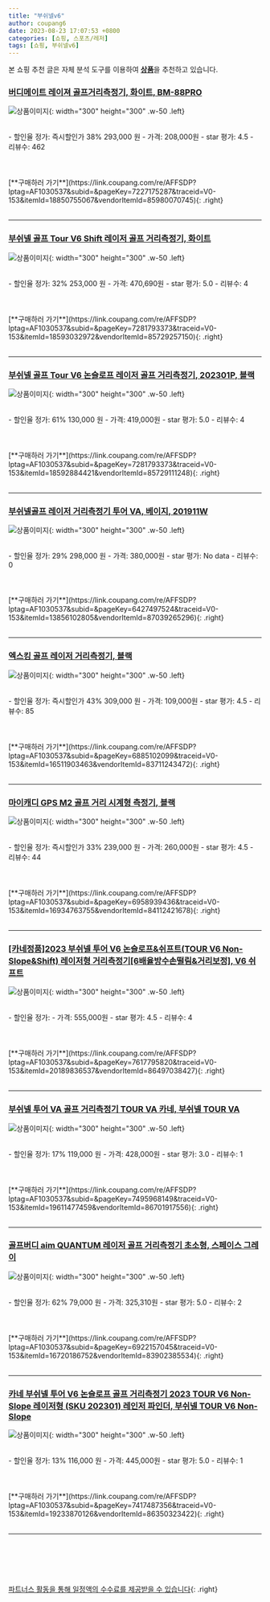 ```yaml
---
title: "부쉬넬v6"
author: coupang6
date: 2023-08-23 17:07:53 +0800
categories: [쇼핑, 스포츠/레저]
tags: [쇼핑, 부쉬넬v6]
---
```


본 쇼핑 추천 글은 자체 분석 도구를 이용하여 [**상품**](https://link.coupang.com/a/bao1ui)을 추천하고 있습니다.

### [버디메이트 레이져 골프거리측정기, 화이트, BM-88PRO](https://link.coupang.com/re/AFFSDP?lptag=AF1030537&subid=&pageKey=7227175287&traceid=V0-153&itemId=18850755067&vendorItemId=85980070745)

![상품이미지](https://thumbnail9.coupangcdn.com/thumbnails/remote/230x230ex/image/retail/images/2023/05/16/11/6/4179b4bd-e224-4286-b45f-222ffb66bdb9.jpg){: width="300" height="300" .w-50 .left}


<br>
- 할인율 정가: 즉시할인가 38%  293,000   원
- 가격: 208,000원
- star 평가: 4.5
- 리뷰수: 462
<br>
<br>
<br>
<br>
[**구매하러 가기**](https://link.coupang.com/re/AFFSDP?lptag=AF1030537&subid=&pageKey=7227175287&traceid=V0-153&itemId=18850755067&vendorItemId=85980070745){: .right}
<br>
<br>

---

### [부쉬넬 골프 Tour V6 Shift 레이저 골프 거리측정기, 화이트](https://link.coupang.com/re/AFFSDP?lptag=AF1030537&subid=&pageKey=7281793373&traceid=V0-153&itemId=18593032972&vendorItemId=85729257150)

![상품이미지](https://thumbnail6.coupangcdn.com/thumbnails/remote/230x230ex/image/retail/images/397722265072001-d7792f62-4b52-4362-8604-0dfa794a33d3.jpg){: width="300" height="300" .w-50 .left}


<br>
- 할인율 정가: 32%  253,000   원
- 가격: 470,690원
- star 평가: 5.0
- 리뷰수: 4
<br>
<br>
<br>
<br>
[**구매하러 가기**](https://link.coupang.com/re/AFFSDP?lptag=AF1030537&subid=&pageKey=7281793373&traceid=V0-153&itemId=18593032972&vendorItemId=85729257150){: .right}
<br>
<br>

---

### [부쉬넬 골프 Tour V6 논슬로프 레이저 골프 거리측정기, 202301P, 블랙](https://link.coupang.com/re/AFFSDP?lptag=AF1030537&subid=&pageKey=7281793373&traceid=V0-153&itemId=18592884421&vendorItemId=85729111248)

![상품이미지](https://thumbnail6.coupangcdn.com/thumbnails/remote/230x230ex/image/retail/images/2023/04/20/14/8/1d7bec2c-d563-42fc-98a2-e5146b036e9e.jpg){: width="300" height="300" .w-50 .left}


<br>
- 할인율 정가: 61%  130,000   원
- 가격: 419,000원
- star 평가: 5.0
- 리뷰수: 4
<br>
<br>
<br>
<br>
[**구매하러 가기**](https://link.coupang.com/re/AFFSDP?lptag=AF1030537&subid=&pageKey=7281793373&traceid=V0-153&itemId=18592884421&vendorItemId=85729111248){: .right}
<br>
<br>

---

### [부쉬넬골프 레이저 거리측정기 투어 VA, 베이지, 201911W](https://link.coupang.com/re/AFFSDP?lptag=AF1030537&subid=&pageKey=6427497524&traceid=V0-153&itemId=13856102805&vendorItemId=87039265296)

![상품이미지](https://thumbnail10.coupangcdn.com/thumbnails/remote/230x230ex/image/retail/images/2023/08/31/10/6/6606213c-becb-4966-9019-fe4440aba96f.jpg){: width="300" height="300" .w-50 .left}


<br>
- 할인율 정가: 29%  298,000   원
- 가격: 380,000원
- star 평가: No data
- 리뷰수: 0
<br>
<br>
<br>
<br>
[**구매하러 가기**](https://link.coupang.com/re/AFFSDP?lptag=AF1030537&subid=&pageKey=6427497524&traceid=V0-153&itemId=13856102805&vendorItemId=87039265296){: .right}
<br>
<br>

---

### [엑스킹 골프 레이저 거리측정기, 블랙](https://link.coupang.com/re/AFFSDP?lptag=AF1030537&subid=&pageKey=6885102099&traceid=V0-153&itemId=16511903463&vendorItemId=83711243472)

![상품이미지](https://thumbnail10.coupangcdn.com/thumbnails/remote/230x230ex/image/vendor_inventory/8441/3f01c1608c3f88274f49354f5e2111f02db3d9a67f9a5cacccbf3205e71e.jpg){: width="300" height="300" .w-50 .left}


<br>
- 할인율 정가: 즉시할인가 43%  309,000   원
- 가격: 109,000원
- star 평가: 4.5
- 리뷰수: 85
<br>
<br>
<br>
<br>
[**구매하러 가기**](https://link.coupang.com/re/AFFSDP?lptag=AF1030537&subid=&pageKey=6885102099&traceid=V0-153&itemId=16511903463&vendorItemId=83711243472){: .right}
<br>
<br>

---

### [마이캐디 GPS M2 골프 거리 시계형 측정기, 블랙](https://link.coupang.com/re/AFFSDP?lptag=AF1030537&subid=&pageKey=6958939436&traceid=V0-153&itemId=16934763755&vendorItemId=84112421678)

![상품이미지](https://thumbnail6.coupangcdn.com/thumbnails/remote/230x230ex/image/retail/images/2022/11/30/10/5/5ab79f0b-09df-4460-a1bc-f95db3541de5.jpg){: width="300" height="300" .w-50 .left}


<br>
- 할인율 정가: 즉시할인가 33%  239,000   원
- 가격: 260,000원
- star 평가: 4.5
- 리뷰수: 44
<br>
<br>
<br>
<br>
[**구매하러 가기**](https://link.coupang.com/re/AFFSDP?lptag=AF1030537&subid=&pageKey=6958939436&traceid=V0-153&itemId=16934763755&vendorItemId=84112421678){: .right}
<br>
<br>

---

### [[카네정품]2023 부쉬넬 투어 V6 논슬로프&쉬프트(TOUR V6 Non-Slope&Shift) 레이저형 거리측정기[6배율방수손떨림&거리보정], V6 쉬프트](https://link.coupang.com/re/AFFSDP?lptag=AF1030537&subid=&pageKey=7617795820&traceid=V0-153&itemId=20189836537&vendorItemId=86497038427)

![상품이미지](https://thumbnail9.coupangcdn.com/thumbnails/remote/230x230ex/image/vendor_inventory/3ac7/5e3dad230c140d39e3527b933f67639fd1aeacc012605d23dc22aefd22e8.jpg){: width="300" height="300" .w-50 .left}


<br>
- 할인율 정가: 
- 가격: 555,000원
- star 평가: 4.5
- 리뷰수: 4
<br>
<br>
<br>
<br>
[**구매하러 가기**](https://link.coupang.com/re/AFFSDP?lptag=AF1030537&subid=&pageKey=7617795820&traceid=V0-153&itemId=20189836537&vendorItemId=86497038427){: .right}
<br>
<br>

---

### [부쉬넬 투어 VA 골프 거리측정기 TOUR VA 카네, 부쉬넬 TOUR VA](https://link.coupang.com/re/AFFSDP?lptag=AF1030537&subid=&pageKey=7495968149&traceid=V0-153&itemId=19611477459&vendorItemId=86701917556)

![상품이미지](https://thumbnail9.coupangcdn.com/thumbnails/remote/230x230ex/image/vendor_inventory/ca8a/f93104947abda3ec8aa28dfa43c3be7e4e9ac7b2d08177b14e7effcb1b45.jpg){: width="300" height="300" .w-50 .left}


<br>
- 할인율 정가: 17%  119,000   원
- 가격: 428,000원
- star 평가: 3.0
- 리뷰수: 1
<br>
<br>
<br>
<br>
[**구매하러 가기**](https://link.coupang.com/re/AFFSDP?lptag=AF1030537&subid=&pageKey=7495968149&traceid=V0-153&itemId=19611477459&vendorItemId=86701917556){: .right}
<br>
<br>

---

### [골프버디 aim QUANTUM 레이저 골프 거리측정기 초소형, 스페이스 그레이](https://link.coupang.com/re/AFFSDP?lptag=AF1030537&subid=&pageKey=6922157045&traceid=V0-153&itemId=16720186752&vendorItemId=83902385534)

![상품이미지](https://thumbnail10.coupangcdn.com/thumbnails/remote/230x230ex/image/retail/images/2022/11/15/14/9/33a70d69-a20c-4c25-aa72-032719bf088b.jpg){: width="300" height="300" .w-50 .left}


<br>
- 할인율 정가: 62%  79,000   원
- 가격: 325,310원
- star 평가: 5.0
- 리뷰수: 2
<br>
<br>
<br>
<br>
[**구매하러 가기**](https://link.coupang.com/re/AFFSDP?lptag=AF1030537&subid=&pageKey=6922157045&traceid=V0-153&itemId=16720186752&vendorItemId=83902385534){: .right}
<br>
<br>

---

### [카네 부쉬넬 투어 V6 논슬로프 골프 거리측정기 2023 TOUR V6 Non-Slope 레이저형 (SKU 202301) 레인저 파인더, 부쉬넬 TOUR V6  Non-Slope](https://link.coupang.com/re/AFFSDP?lptag=AF1030537&subid=&pageKey=7417487356&traceid=V0-153&itemId=19233870126&vendorItemId=86350323422)

![상품이미지](https://thumbnail10.coupangcdn.com/thumbnails/remote/230x230ex/image/vendor_inventory/14fa/f3c7c70f1ec7b0d88f6b2191af96b1b761fafc2a0f5d96711f6ec568c6ee.jpg){: width="300" height="300" .w-50 .left}


<br>
- 할인율 정가: 13%  116,000   원
- 가격: 445,000원
- star 평가: 5.0
- 리뷰수: 1
<br>
<br>
<br>
<br>
[**구매하러 가기**](https://link.coupang.com/re/AFFSDP?lptag=AF1030537&subid=&pageKey=7417487356&traceid=V0-153&itemId=19233870126&vendorItemId=86350323422){: .right}
<br>
<br>

---
<br><br><br><br><br> [파트너스 활동을 통해 일정액의 수수료를 제공받을 수 있습니다](https://link.coupang.com/a/bao1ui){: .right}